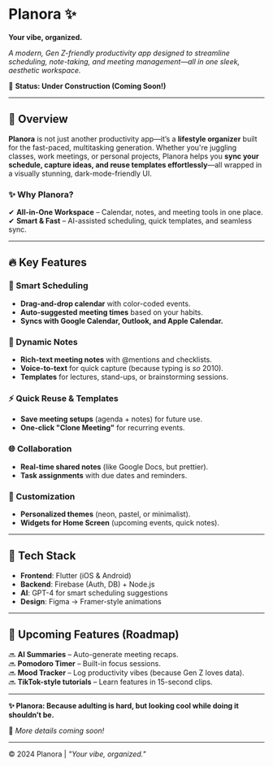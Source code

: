 # **Planora** ✨  
**Your vibe, organized.**  

*A modern, Gen Z-friendly productivity app designed to streamline scheduling, note-taking, and meeting management—all in one sleek, aesthetic workspace.*  

🚀 **Status: Under Construction (Coming Soon!)**  

---

## **📌 Overview**  
**Planora** is not just another productivity app—it’s a **lifestyle organizer** built for the fast-paced, multitasking generation. Whether you're juggling classes, work meetings, or personal projects, Planora helps you **sync your schedule, capture ideas, and reuse templates effortlessly**—all wrapped in a visually stunning, dark-mode-friendly UI.  

### **✨ Why Planora?**  
✔ **All-in-One Workspace** – Calendar, notes, and meeting tools in one place.  
✔ **Smart & Fast** – AI-assisted scheduling, quick templates, and seamless sync.  

---

## **🔥 Key Features**  

### **📅 Smart Scheduling**  
- **Drag-and-drop calendar** with color-coded events.  
- **Auto-suggested meeting times** based on your habits.  
- **Syncs with Google Calendar, Outlook, and Apple Calendar.**  

### **📝 Dynamic Notes**  
- **Rich-text meeting notes** with @mentions and checklists.  
- **Voice-to-text** for quick capture (because typing is *so* 2010).  
- **Templates** for lectures, stand-ups, or brainstorming sessions.  

### **⚡ Quick Reuse & Templates**  
- **Save meeting setups** (agenda + notes) for future use.  
- **One-click "Clone Meeting"** for recurring events.  

### **🌐 Collaboration**  
- **Real-time shared notes** (like Google Docs, but prettier).  
- **Task assignments** with due dates and reminders.  

### **🎨 Customization**  
- **Personalized themes** (neon, pastel, or minimalist).  
- **Widgets for Home Screen** (upcoming events, quick notes).  

---

## **📲 Tech Stack**  
- **Frontend**: Flutter (iOS & Android)  
- **Backend**: Firebase (Auth, DB) + Node.js  
- **AI**: GPT-4 for smart scheduling suggestions  
- **Design**: Figma → Framer-style animations  

---

## **🚀 Upcoming Features (Roadmap)**  
🔜 **AI Summaries** – Auto-generate meeting recaps.  
🔜 **Pomodoro Timer** – Built-in focus sessions.  
🔜 **Mood Tracker** – Log productivity vibes (because Gen Z loves data).  
🔜 **TikTok-style tutorials** – Learn features in 15-second clips.  

<!-- --- -->
<!-- 
## **📸 Preview (Concept UI)**  
*(Placeholder for future screenshots)*  
- **Dark mode with neon accents**  
- **Minimalist event cards**  
- **Animated note-taking interface**   -->
<!-- 
---

## **🙌 Get Early Access**  
Planora is currently in **beta development**. Want early access or updates?  
👉 **Join the waitlist**: [planora.app](https://planora.app) (Coming Soon)  
👉 **Follow on Instagram/TikTok**: *@planoraapp*  

---

## **💬 FAQ**  
**Q: Is Planora free?**  
A: **Yes!** Free tier with premium features (like AI tools) for power users.  

**Q: When’s the launch?**  
A: Target release: **Q1 2025** (Stay tuned!).  

**Q: Can I suggest a feature?**  
A: **Absolutely!** DM us on socials or email *hi@planora.app*.  
 -->

---

**✨ Planora: Because adulting is hard, but looking cool while doing it shouldn’t be.**  

🔗 *More details coming soon!*  

---  
© 2024 Planora | *"Your vibe, organized."*